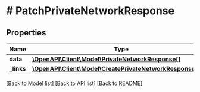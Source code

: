 # # PatchPrivateNetworkResponse

## Properties

Name | Type | Description | Notes
------------ | ------------- | ------------- | -------------
**data** | [**\OpenAPI\Client\Model\PrivateNetworkResponse[]**](PrivateNetworkResponse.md) |  |
**_links** | [**\OpenAPI\Client\Model\CreatePrivateNetworkResponseLinks**](CreatePrivateNetworkResponseLinks.md) |  |

[[Back to Model list]](../../README.md#models) [[Back to API list]](../../README.md#endpoints) [[Back to README]](../../README.md)
